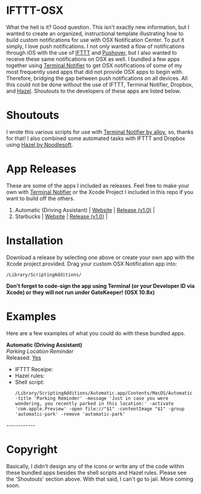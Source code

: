IFTTT-OSX
============

What the hell is it? Good question. This isn't exactly new information, but I wanted to create an organized, instructional template illustrating how to build custom notifications for use with OSX Notification Center. To put it simply, I love push notifications. I not only wanted a flow of notifications through iOS with the use of <a href="https://ifttt.com" target="_blank">IFTTT</a> and <a href="https://www.pushover.net" target="_blank">Pushover</a>, but I also wanted to receive these same notifications on OSX as well. I bundled a few apps together using <a href="https://github.com/alloy/terminal-notifier" target="_blank">Terminal Notifier</a> to get OSX notifications of some of my most frequently used apps that did not provide OSX apps to begin with. Therefore, bridging the gap between push notifications on all devices. All this could not be done without the use of IFTTT, Terminal Notifier, Dropbox, and <a href="http://www.noodlesoft.com/hazel.php" target="_blank">Hazel</a>. Shoutouts to the developers of these apps are listed below.

Shoutouts
============

I wrote this various scripts for use with <a href="https://github.com/alloy/terminal-notifier" target="_blank">Terminal Notifier by alloy</a>, so, thanks for that! I also combined some automated tasks with IFTTT and Dropbox using  <a href="https://github.com/alloy/terminal-notifier" target="_blank">Hazel by Noodlesoft</a>.

App Releases
============

These are some of the apps I included as releases. Feel free to make your own with  <a href="https://github.com/alloy/terminal-notifier" target="_blank">Terminal Notifier</a> or the Xcode Project I included in this repo if you want to build off the others.

<ol>
<li>Automatic (Driving Assistant) | <a href="http://www.automatic.com" target="_blank">Website</a> | <a href="http://www.automatic.com">Release (v1.0)</a> |</li>
<li>Starbucks | <a href="http://www.starbucks.com" target="_blank">Website</a> | <a href="http://www.automatic.com">Release (v1.0)</a> |</li>
</ol>

Installation
============

Download a release by selecting one above or create your own app with the Xcode project provided. Drag your custom OSX Notification app into: <pre><code>/Library/ScriptingAdditions/</code></pre><strong>Don't forget to code-sign the app using Terminal (or your Developer ID via Xcode) or they will not run under GateKeeper! (OSX 10.8x)</strong>

Examples
============

Here are a few examples of what you could do with these bundled apps.

<strong>Automatic (Driving Assistant)</strong><br>
<i>Parking Location Reminder</i><br>
Released: <a href="#">Yes</a><br>
<ul>
<li>IFTTT Receipe:</li>
<li>Hazel rules:</li>
<li>Shell script:</li>
<pre><code>/Library/ScriptingAdditions/Automatic.app/Contents/MacOS/Automatic -title 'Parking Reminder' -message 'Just in case you were wondering, you recently parked in this location:' -activate 'com.apple.Preview' -open file://"$1" -contentImage "$1" -group 'automatic-park' -remove 'automatic-park'</code></pre>
</ul>
------------


Copyright
============

Basically, I didn't design any of the icons or write any of the code within these bundled apps besides the shell scripts and Hazel rules. Please see the 'Shoutouts' section above. With that said, I can't go to jail. More coming soon.
